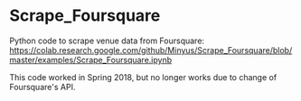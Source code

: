 # Scrape_Foursquare

Python code to scrape venue data from Foursquare:
https://colab.research.google.com/github/Minyus/Scrape_Foursquare/blob/master/examples/Scrape_Foursquare.ipynb

This code worked in Spring 2018, but no longer works due to change of Foursquare's API.
